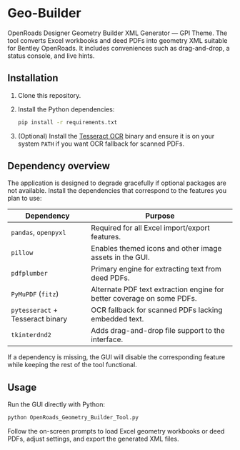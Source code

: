 # Geo-Builder

OpenRoads Designer Geometry Builder XML Generator — GPI Theme. The tool converts Excel workbooks and deed PDFs into geometry XML suitable for Bentley OpenRoads. It includes conveniences such as drag-and-drop, a status console, and live hints.

## Installation

1. Clone this repository.
2. Install the Python dependencies:

   ```bash
   pip install -r requirements.txt
   ```

3. (Optional) Install the [Tesseract OCR](https://github.com/tesseract-ocr/tesseract) binary and ensure it is on your system `PATH` if you want OCR fallback for scanned PDFs.

## Dependency overview

The application is designed to degrade gracefully if optional packages are not available. Install the dependencies that correspond to the features you plan to use:

| Dependency | Purpose |
|------------|---------|
| `pandas`, `openpyxl` | Required for all Excel import/export features.
| `pillow` | Enables themed icons and other image assets in the GUI.
| `pdfplumber` | Primary engine for extracting text from deed PDFs.
| `PyMuPDF` (`fitz`) | Alternate PDF text extraction engine for better coverage on some PDFs.
| `pytesseract` + Tesseract binary | OCR fallback for scanned PDFs lacking embedded text.
| `tkinterdnd2` | Adds drag-and-drop file support to the interface.

If a dependency is missing, the GUI will disable the corresponding feature while keeping the rest of the tool functional.

## Usage

Run the GUI directly with Python:

```bash
python OpenRoads_Geometry_Builder_Tool.py
```

Follow the on-screen prompts to load Excel geometry workbooks or deed PDFs, adjust settings, and export the generated XML files.
